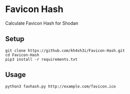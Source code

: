 # Favicon Hash
Calculate Favicon Hash for Shodan


## Setup
```
git clone https://github.com/kh4sh3i/Favicon-Hash.git
cd Favicon-Hash
pip3 install -r requirements.txt
```


## Usage
```
python3 favhash.py http://example.com/favicon.ico
```